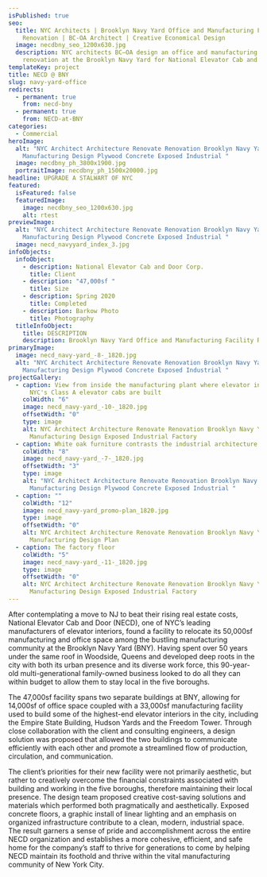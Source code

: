 ```yaml
---
isPublished: true
seo:
  title: NYC Architects | Brooklyn Navy Yard Office and Manufacturing Facility
    Renovation | BC-OA Architect | Creative Economical Design
  image: necdbny_seo_1200x630.jpg
  description: NYC architects BC—OA design an office and manufacturing facility
    renovation at the Brooklyn Navy Yard for National Elevator Cab and Door.
templateKey: project
title: NECD @ BNY
slug: navy-yard-office
redirects:
  - permanent: true
    from: necd-bny
  - permanent: true
    from: NECD-at-BNY
categories:
  - Commercial
heroImage:
  alt: "NYC Architect Architecture Renovate Renovation Brooklyn Navy Yard
    Manufacturing Design Plywood Concrete Exposed Industrial "
  image: necdbny_ph_3800x1900.jpg
  portraitImage: necdbny_ph_1500x20000.jpg
headline: UPGRADE A STALWART OF NYC
featured:
  isFeatured: false
  featuredImage:
    image: necdbny_seo_1200x630.jpg
    alt: rtest
previewImage:
  alt: "NYC Architect Architecture Renovate Renovation Brooklyn Navy Yard
    Manufacturing Design Plywood Concrete Exposed Industrial "
  image: necd_navyyard_index_3.jpg
infoObjects:
  infoObject:
    - description: National Elevator Cab and Door Corp.
      title: Client
    - description: "47,000sf "
      title: Size
    - description: Spring 2020
      title: Completed
    - description: Barkow Photo
      title: Photography
  titleInfoObject:
    title: DESCRIPTION
    description: Brooklyn Navy Yard Office and Manufacturing Facility Renovation
primaryImage:
  image: necd_navy-yard_-8-_1820.jpg
  alt: "NYC Architect Architecture Renovate Renovation Brooklyn Navy Yard
    Manufacturing Design Plywood Concrete Exposed Industrial "
projectGallery:
  - caption: View from inside the manufacturing plant where elevator interiors for
      NYC's Class A elevator cabs are built
    colWidth: "6"
    image: necd_navy-yard_-10-_1820.jpg
    offsetWidth: "0"
    type: image
    alt: NYC Architect Architecture Renovate Renovation Brooklyn Navy Yard
      Manufacturing Design Exposed Industrial Factory
  - caption: White oak furniture contrasts the industrial architecture
    colWidth: "8"
    image: necd_navy-yard_-7-_1820.jpg
    offsetWidth: "3"
    type: image
    alt: "NYC Architect Architecture Renovate Renovation Brooklyn Navy Yard
      Manufacturing Design Plywood Concrete Exposed Industrial "
  - caption: ""
    colWidth: "12"
    image: necd_navy-yard_promo-plan_1820.jpg
    type: image
    offsetWidth: "0"
    alt: NYC Architect Architecture Renovate Renovation Brooklyn Navy Yard
      Manufacturing Design Plan
  - caption: The factory floor
    colWidth: "5"
    image: necd_navy-yard_-11-_1820.jpg
    type: image
    offsetWidth: "0"
    alt: NYC Architect Architecture Renovate Renovation Brooklyn Navy Yard
      Manufacturing Design Exposed Industrial Factory
---
```


After contemplating a move to NJ to beat their rising real estate costs, National Elevator Cab and Door (NECD), one of NYC’s leading manufacturers of elevator interiors, found a facility to relocate its 50,000sf manufacturing and office space among the bustling manufacturing community at the Brooklyn Navy Yard (BNY). Having spent over 50 years under the same roof in Woodside, Queens and developed deep roots in the city with both its urban presence and its diverse work force, this 90-year-old multi-generational family-owned business looked to do all they can within budget to allow them to stay local in the five boroughs.

The 47,000sf facility spans two separate buildings at BNY, allowing for 14,000sf of office space coupled with a 33,000sf manufacturing facility used to build some of the highest-end elevator interiors in the city, including the Empire State Building, Hudson Yards and the Freedom Tower. Through close collaboration with the client and consulting engineers, a design solution was proposed that allowed the two buildings to communicate efficiently with each other and promote a streamlined flow of production, circulation, and communication.

The client’s priorities for their new facility were not primarily aesthetic, but rather to creatively overcome the financial constraints associated with building and working in the five boroughs, therefore maintaining their local presence. The design team proposed creative cost-saving solutions and materials which performed both pragmatically and aesthetically. Exposed concrete floors, a graphic install of linear lighting and an emphasis on organized infrastructure contribute to a clean, modern, industrial space. The result garners a sense of pride and accomplishment across the entire NECD organization and establishes a more cohesive, efficient, and safe home for the company’s staff to thrive for generations to come by helping NECD maintain its foothold and thrive within the vital manufacturing community of New York City.
